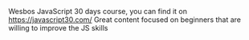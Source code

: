 Wesbos JavaScript 30 days course, you can find it on https://javascript30.com/
Great content focused on beginners that are willing to improve the JS skills

